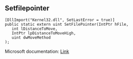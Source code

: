 ## Setfilepointer

```
[DllImport("Kernel32.dll", SetLastError = true)]
public static extern uint SetFilePointer(IntPtr hFile,
   int lDistanceToMove,
   IntPtr lpDistanceToMoveHigh,
   uint dwMoveMethod
);
```

Microsoft documentation: [Link](https://docs.microsoft.com/en-us/windows/win32/api/fileapi/nf-fileapi-setfilepointer)
